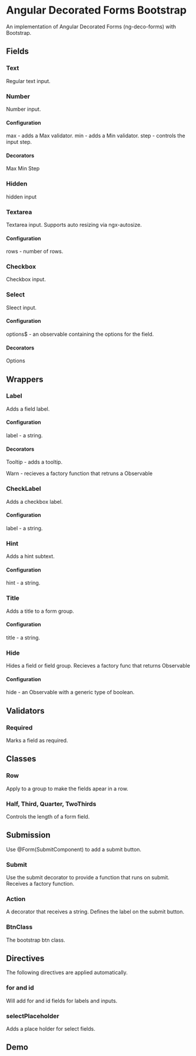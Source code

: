 # Angular Decorated Forms Bootstrap

An implementation of Angular Decorated Forms (ng-deco-forms) with Bootstrap.

## Fields

### Text 

Regular text input.

### Number 

Number input.

#### Configuration

max - adds a Max validator.
min - adds a Min validator.
step - controls the input step.

#### Decorators

Max
Min
Step

### Hidden

hidden input

### Textarea

Textarea input. Supports auto resizing via ngx-autosize.

#### Configuration

rows - number of rows.

### Checkbox

Checkbox input.

### Select

Sleect input.

#### Configuration

options$ - an observable containing the options for the field.

#### Decorators

Options

## Wrappers

### Label

Adds a field label.

#### Configuration

label - a string.

#### Decorators

Tooltip - adds a tooltip.

Warn - recieves a factory function that retruns a Observable<string>

### CheckLabel

Adds a checkbox label.

#### Configuration

label - a string.

### Hint

Adds a hint subtext.

#### Configuration

hint - a string.

### Title

Adds a title to a form group.

#### Configuration

title - a string.

### Hide

Hides a field or field group. Recieves a factory func that returns Observable<boolean>

#### Configuration

hide - an Observable with a generic type of boolean.

## Validators

### Required

Marks a field as required.

## Classes

### Row

Apply to a group to make the fields apear in a row.

### Half, Third, Quarter, TwoThirds

Controls the length of a form field.

## Submission

Use @Form(SubmitComponent) to add a submit button.

### Submit

Use the submit decorator to provide a function that runs on submit. Receives a factory function.

### Action

A decorator that receives a string. Defines the label on the submit button.

### BtnClass

The bootstrap btn class.

## Directives

The following directives are applied automatically.

### for and id

Will add for and id fields for labels and inputs.

### selectPlaceholder

Adds a place holder for select fields.

## Demo


